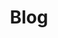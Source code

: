 ---
layout: blogs
title: Blog
image: /assets/uploads/story.jpg
headline: The <strong>blog</strong>.
headline_para: 
---
